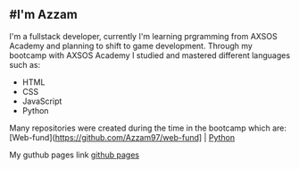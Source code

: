 #I'm Azzam
---
I'm a fullstack developer, currently I'm learning prgramming from AXSOS Academy and planning to shift to game development.
Through my bootcamp with AXSOS Academy I studied and mastered different languages such as:
- HTML
- CSS
- JavaScript
- Python

Many repositories were created during the time in the bootcamp which are: 
[Web-fund](https://github.com/Azzam97/web-fund] | [Python](https://github.com/Azzam97/Python_stack)

My guthub pages link
[github pages](https://azzam97.github.io/github_pages/)
